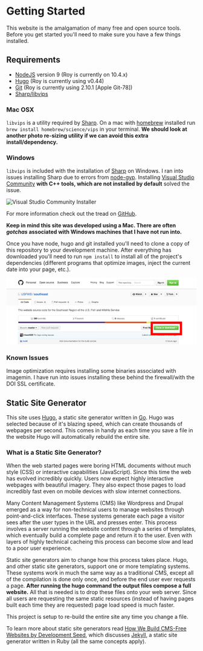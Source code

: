 # Getting Started

This website is the amalgamation of many free and open source tools. Before you get started you'll need to make sure you have a few things installed.

## Requirements

- [NodeJS](https://nodejs.org/en/) version 9 (Roy is currently on 10.4.x)
- [Hugo](https://gohugo.io/overview/installing/) (Roy is currently using v0.44)
- [Git](https://git-scm.com/downloads) (Roy is currently using 2.10.1 [Apple Git-78])
- [Sharp/libvips](http://sharp.dimens.io/en/stable/install/#installation)

### Mac OSX

`libvips` is a utility required by [Sharp](http://sharp.dimens.io/en/). On a mac with [homebrew](http://brew.sh/) installed run `brew install homebrew/science/vips` in your terminal. **We should look at another photo re-sizing utility if we can avoid this extra install/dependency.**

### Windows

`libvips` is included with the installation of [Sharp](http://sharp.dimens.io/en/) on Windows. I ran into issues installing Sharp due to errors from [node-gyp](https://github.com/nodejs/node-gyp). Installing [Visual Studio Community](https://www.visualstudio.com/en-us/products/visual-studio-community-vs.aspx) **with C++ tools, which are not installed by default** solved the issue.

![Visual Studio Community Installer](https://cloud.githubusercontent.com/assets/94334/9250024/a3ca627a-41d2-11e5-8efb-1417d686eaa4.png)

For more information check out the tread on [GitHub](https://github.com/nodejs/node-gyp/issues/629#issuecomment-153196245).

**Keep in mind this site was developed using a Mac. There are often _gotchas_ associated with Windows machines that I have not run into.**

Once you have node, hugo and git installed you'll need to clone a copy of this repository to your development machine. After everything has downloaded you'll need to run `npm install` to install all of the project's dependencies (different programs that optimize images, inject the current date into your page, etc.).

![Location on website where the clone repository button is located](./images/clone-repository.jpg)

### Known Issues

Image optimization requires installing some binaries associated with imagemin. I have run into issues installing these behind the firewall/with the DOI SSL certificate.

## Static Site Generator

This site uses [Hugo](https://gohugo.io/), a static site generator written in [Go](https://golang.org/). Hugo was selected because of it's blazing speed, which can create thousands of webpages per second. This comes in handy as each time you save a file in the website Hugo will automatically rebuild the entire site.

### What is a Static Site Generator?

When the web started pages were boring HTML documents without much style (CSS) or interactive capabilities (JavaScript). Since this time the web has evolved incredibly quickly. Users now expect highly interactive webpages with beautiful imagery. They also expect those pages to load incredibly fast even on mobile devices with slow internet connections.

Many Content Management Systems (CMS) like Wordpress and Drupal emerged as a way for non-technical users to manage websites through point-and-click interfaces. These systems generate each page a visitor sees after the user types in the URL and presses enter. This process involves a server running the website content through a series of templates, which eventually build a complete page and return it to the user. Even with layers of highly technical cacheing this process can become slow and lead to a poor user experience.

Static site generators aim to change how this process takes place. Hugo, and other static site generators, support one or more templating systems. These systems work in much the same way as a traditional CMS, except all of the compilation is done only once, and before the end user ever requests a page. **After running the hugo command the output files compose a full website.** All that is needed is to drop these files onto your web server. Since all users are requesting the same static resources (instead of having pages built each time they are requested) page load speed is much faster.

This project is setup to re-build the entire site any time you change a file.

To learn more about static site generators read [How We Build CMS-Free Websites by Development Seed](https://developmentseed.org/blog/2012/07/27/build-cms-free-websites/), which discusses [Jekyll](jekyllrb.com), a static site generator written in Ruby (all the same concepts apply).
